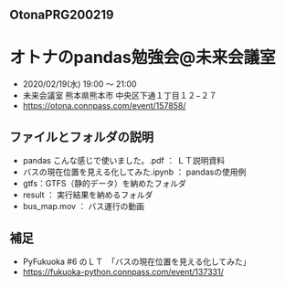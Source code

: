 ## OtonaPRG200219
# オトナのpandas勉強会@未来会議室

- 2020/02/19(水) 19:00 〜 21:00
- 未来会議室  熊本県熊本市 中央区下通１丁目１２−２７
- https://otona.connpass.com/event/157858/

## ファイルとフォルダの説明
- pandas こんな感じで使いました。.pdf ： ＬＴ説明資料
- バスの現在位置を見える化してみた.ipynb ： pandasの使用例
- gtfs：GTFS（静的データ）を納めたフォルダ
- result ： 実行結果を納めるフォルダ
- bus_map.mov ： バス運行の動画

## 補足
- PyFukuoka #6 のＬＴ　「バスの現在位置を見える化してみた」
 - https://fukuoka-python.connpass.com/event/137331/
